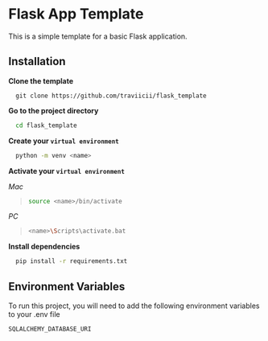 
# Flask App Template

This is a simple template for a basic Flask application.

## Installation

**Clone the template**

```git
  git clone https://github.com/traviicii/flask_template
```

**Go to the project directory**

```bash
  cd flask_template
```

**Create your `virtual environment`**

```bash
  python -m venv <name>
```
**Activate your `virtual environment`**

*Mac*
>```bash
>source <name>/bin/activate
>```
*PC*
>```bash
><name>\Scripts\activate.bat
>```

**Install dependencies**

```bash
  pip install -r requirements.txt
```
## Environment Variables

To run this project, you will need to add the following environment variables to your .env file

`SQLALCHEMY_DATABASE_URI`
